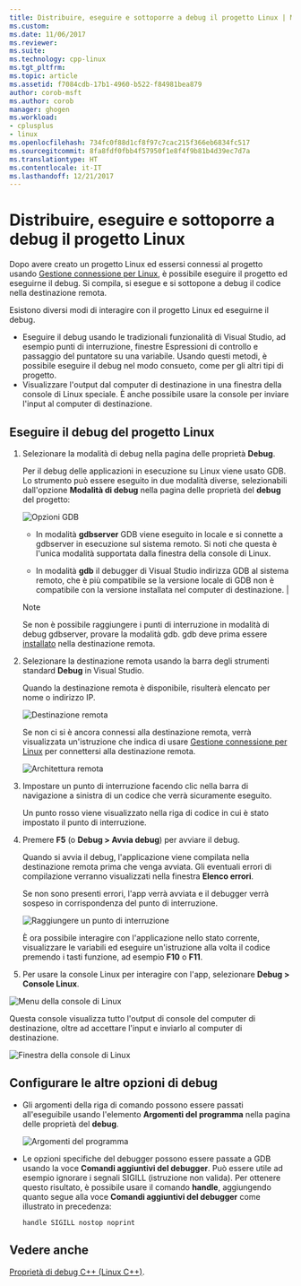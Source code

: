 ```yaml
---
title: Distribuire, eseguire e sottoporre a debug il progetto Linux | Microsoft Docs
ms.custom: 
ms.date: 11/06/2017
ms.reviewer: 
ms.suite: 
ms.technology: cpp-linux
ms.tgt_pltfrm: 
ms.topic: article
ms.assetid: f7084cdb-17b1-4960-b522-f84981bea879
author: corob-msft
ms.author: corob
manager: ghogen
ms.workload:
- cplusplus
- linux
ms.openlocfilehash: 734fc0f88d1cf8f97c7cac215f366eb6834fc517
ms.sourcegitcommit: 8fa8fdf0fbb4f57950f1e8f4f9b81b4d39ec7d7a
ms.translationtype: HT
ms.contentlocale: it-IT
ms.lasthandoff: 12/21/2017
---
```

# <a name="deploy-run-and-debug-your-linux-project"></a>Distribuire, eseguire e sottoporre a debug il progetto Linux

Dopo avere creato un progetto Linux ed essersi connessi al progetto usando [Gestione connessione per Linux](../linux/connect-to-your-remote-linux-computer.md), è possibile eseguire il progetto ed eseguirne il debug. Si compila, si esegue e si sottopone a debug il codice nella destinazione remota.

Esistono diversi modi di interagire con il progetto Linux ed eseguirne il debug.

* Eseguire il debug usando le tradizionali funzionalità di Visual Studio, ad esempio punti di interruzione, finestre Espressioni di controllo e passaggio del puntatore su una variabile. Usando questi metodi, è possibile eseguire il debug nel modo consueto, come per gli altri tipi di progetto.
* Visualizzare l'output dal computer di destinazione in una finestra della console di Linux speciale. È anche possibile usare la console per inviare l'input al computer di destinazione.

## <a name="debug-your-linux-project"></a>Eseguire il debug del progetto Linux

1. Selezionare la modalità di debug nella pagina delle proprietà **Debug**.

    Per il debug delle applicazioni in esecuzione su Linux viene usato GDB.  Lo strumento può essere eseguito in due modalità diverse, selezionabili dall'opzione **Modalità di debug** nella pagina delle proprietà del **debug** del progetto:

    ![Opzioni GDB](media/settings_debugger.png)

    - In modalità **gdbserver** GDB viene eseguito in locale e si connette a gdbserver in esecuzione sul sistema remoto.  Si noti che questa è l'unica modalità supportata dalla finestra della console di Linux.

    - In modalità **gdb** il debugger di Visual Studio indirizza GDB al sistema remoto, che è più compatibile se la versione locale di GDB non è compatibile con la versione installata nel computer di destinazione. |

    > [!NOTE] 
    > Se non è possibile raggiungere i punti di interruzione in modalità di debug gdbserver, provare la modalità gdb. gdb deve prima essere [installato](../linux/download-install-and-setup-the-linux-development-workload.md) nella destinazione remota.

2. Selezionare la destinazione remota usando la barra degli strumenti standard **Debug** in Visual Studio.

    Quando la destinazione remota è disponibile, risulterà elencato per nome o indirizzo IP.

    ![Destinazione remota](media/remote_target.png)

    Se non ci si è ancora connessi alla destinazione remota, verrà visualizzata un'istruzione che indica di usare [Gestione connessione per Linux](../linux/connect-to-your-remote-linux-computer.md) per connettersi alla destinazione remota.

    ![Architettura remota](media/architecture.png)

3. Impostare un punto di interruzione facendo clic nella barra di navigazione a sinistra di un codice che verrà sicuramente eseguito.

    Un punto rosso viene visualizzato nella riga di codice in cui è stato impostato il punto di interruzione.

4. Premere **F5** (o **Debug > Avvia debug**) per avviare il debug.

    Quando si avvia il debug, l'applicazione viene compilata nella destinazione remota prima che venga avviata. Gli eventuali errori di compilazione verranno visualizzati nella finestra **Elenco errori**.

    Se non sono presenti errori, l'app verrà avviata e il debugger verrà sospeso in corrispondenza del punto di interruzione.

    ![Raggiungere un punto di interruzione](media/hit_breakpoint.png)  

    È ora possibile interagire con l'applicazione nello stato corrente, visualizzare le variabili ed eseguire un'istruzione alla volta il codice premendo i tasti funzione, ad esempio **F10** o **F11**.

4. Per usare la console Linux per interagire con l'app, selezionare **Debug > Console Linux**.

  ![Menu della console di Linux](media/consolemenu.png)

  Questa console visualizza tutto l'output di console del computer di destinazione, oltre ad accettare l'input e inviarlo al computer di destinazione.

  ![Finestra della console di Linux](media/consolewindow.png)

## <a name="configure-other-debugging-options"></a>Configurare le altre opzioni di debug

* Gli argomenti della riga di comando possono essere passati all'eseguibile usando l'elemento **Argomenti del programma** nella pagina delle proprietà del **debug**.
  
  ![Argomenti del programma](media/settings_programarguments.png)

* Le opzioni specifiche del debugger possono essere passate a GDB usando la voce **Comandi aggiuntivi del debugger**.  Può essere utile ad esempio ignorare i segnali SIGILL (istruzione non valida).  Per ottenere questo risultato, è possibile usare il comando **handle**,  aggiungendo quanto segue alla voce **Comandi aggiuntivi del debugger** come illustrato in precedenza:

  ```handle SIGILL nostop noprint```

## <a name="see-also"></a>Vedere anche
[Proprietà di debug C++ (Linux C++)](../linux/prop-pages/debugging-linux.md).
